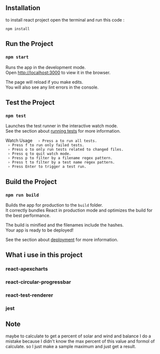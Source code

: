  

## Installation
to install react project open the terminal and run this code :<br>


``` npm install ```


## Run the Project <br>

### `npm start`

Runs the app in the development mode.<br>
Open [http://localhost:3000](http://localhost:3000) to view it in the browser.

The page will reload if you make edits.<br>
You will also see any lint errors in the console.

## Test the Project <br>

### `npm test`

Launches the test runner in the interactive watch mode.<br>
See the section about [running tests](https://facebook.github.io/create-react-app/docs/running-tests) for more information.


Watch Usage
```  › Press a to run all tests.```<br>
``` › Press f to run only failed tests.```<br>
``` › Press o to only run tests related to changed files.```<br>
``` › Press q to quit watch mode.```<br>
``` › Press p to filter by a filename regex pattern.```<br>
``` › Press t to filter by a test name regex pattern.```<br>
``` › Press Enter to trigger a test run.```<br>




## Build the Project <br>


### `npm run build`

Builds the app for production to the `build` folder.<br>
It correctly bundles React in production mode and optimizes the build for the best performance.

The build is minified and the filenames include the hashes.<br>
Your app is ready to be deployed!

See the section about [deployment](https://facebook.github.io/create-react-app/docs/deployment) for more information.

 

 ## What i use in this project <br>

 ### react-apexcharts
 ### react-circular-progressbar
 ### react-test-renderer
 ### jest


  ## Note <br>
  
  maybe to calculate to get a percent of solar and wind and balance I do a mistake because I didn't know the max percent of this value and formol of calculate. so I just make a sample maximum and just get a result.

  
